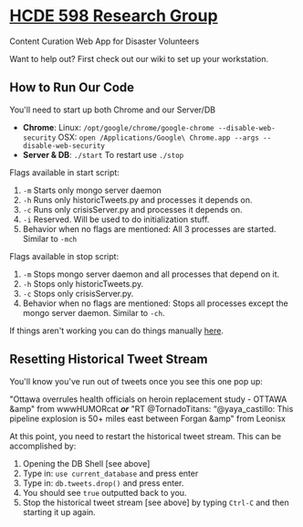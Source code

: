 [HCDE 598 Research Group](http://www.hcde.washington.edu/research/starbird)
===============

Content Curation Web App for Disaster Volunteers

Want to help out? First check out our wiki to set up your workstation.

How to Run Our Code
----------------------------
You'll need to start up both Chrome and our Server/DB
- **Chrome**: Linux: `/opt/google/chrome/google-chrome --disable-web-security` OSX: `open /Applications/Google\ Chrome.app --args --disable-web-security`
- **Server & DB**: `./start`
To restart use `./stop`

Flags available in start script:

1. `-m` Starts only mongo server daemon
2. `-h` Runs only historicTweets.py and processes it depends on.
3. `-c` Runs only crisisServer.py and processes it depends on.
4. `-i` Reserved. Will be used to do initialization stuff.
5. Behavior when no flags are mentioned: All 3 processes are started. Similar to `-mch`

Flags available in stop script:

1. `-m` Stops mongo server daemon and all processes that depend on it.
2. `-h` Stops only historicTweets.py.
3. `-c` Stops only crisisServer.py.
4. Behavior when no flags are mentioned: Stops all processes except the mongo server daemon. Similar to `-ch`.

If things aren't working you can do things manually [here](https://github.com/engz/crisis-curation/wiki/Starting-Server-Manually).

Resetting Historical Tweet Stream
--------------------------------------
You'll know you've run out of tweets once you see this one pop up: 

"Ottawa overrules health officials on heroin replacement study - OTTAWA &amp" from wwwHUMORcat
***or***
"RT @TornadoTitans: “@yaya_castillo: This pipeline explosion is 50+ miles east between Forgan &amp" from Leonisx


At this point, you need to restart the historical tweet stream. This can be accomplished by:

1. Opening the DB Shell [see above]
2. Type in: `use current_database` and press enter
3. Type in: `db.tweets.drop()` and press enter.
4. You should see `true` outputted back to you.
5. Stop the historical tweet stream [see above] by typing `Ctrl-C` and then starting it up again.
